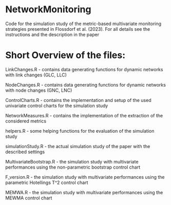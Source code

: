# NetworkMonitoring
Code for the simulation study of the metric-based multivariate monitoring strategies presented in Flossdorf et al. (2023). For all details see the instructions and the description in the paper

# Short Overview of the files:
LinkChanges.R - contains data generating functions for dynamic networks with link changes (GLC, LLC)

NodeChanges.R - contains data generating functions for dynamic networks with node changes (GNC, LNC)

ControlCharts.R - contains the implementation and setup of the used univariate control charts for the simulation study

NetworkMeasures.R - contains the implementation of the extraction of the considered metrics

helpers.R - some helping functions for the evaluation of the simulation study

simulationStudy.R - the actual simulation study of the paper with the described settings

MultivariateBootstrap.R - the simulation study with multivariate performances using the non-parametric bootstrap control chart

F_version.R - the simulation study with multivariate performances using the parametric Hotellings T^2 control chart

MEMWA.R - the simulation study with multivariate performances using the MEWMA control chart

